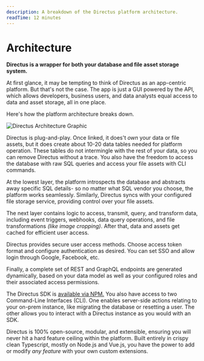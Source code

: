 ```yaml
---
description: A breakdown of the Directus platform architecture.
readTime: 12 minutes
---
```


# Architecture

**Directus is a wrapper for both your database and file asset storage system.**

At first glance, it may be tempting to think of Directus as an app-centric platform. But that's not the case. The app is
just a GUI powered by the API, which allows developers, business users, and data analysts equal access to data and asset
storage, all in one place.

Here's how the platform architecture breaks down.

![Directus Architecture Graphic](https://cdn.directus.io/docs/v9/getting-started/architecture/architecture-20220512/directus-architecture-20220512A.webp)

Directus is plug-and-play. Once linked, it does't _own_ your data or file assets, but it does create about 10-20 data
tables needed for platform operation. These tables do not intermingle with the rest of your data, so you can remove
Directus without a trace. You also have the freedom to access the database with raw SQL queries and access your file
assets with CLI commands.

At the lowest layer, the platform introspects the database and abstracts away specific SQL details- so no matter what
SQL vendor you choose, the platform works seamlessly. Similarly, Directus syncs with your configured file storage
service, providing control over your file assets.

The next layer contains logic to access, transmit, query, and transform data, including event triggers, webhooks, data
query operations, and file transformations _(like image cropping)_. After that, data and assets get cached for efficient
user access.

Directus provides secure user access methods. Choose access token format and configure authentication as desired. You
can set SSO and allow login through Google, Facebook, etc.

Finally, a complete set of REST and GraphQL endpoints are generated dynamically, based on your data model as well as
your configured roles and their associated access permissions.

The Directus SDK is [available via NPM.](https://www.npmjs.com/package/directus) You also have access to two
Command-Line Interfaces (CLI). One enables server-side actions relating to your on-prem instance, like migrating the
database or resetting a user. The other allows you to interact with a Directus instance as you would with an SDK.

Directus is 100% open-source, modular, and extensible, ensuring you will never hit a hard feature ceiling within the
platform. Built entirely in crispy clean Typescript, mostly on Node.js and Vue.js, you have the power to add or modify
_any feature_ with your own custom extensions.
